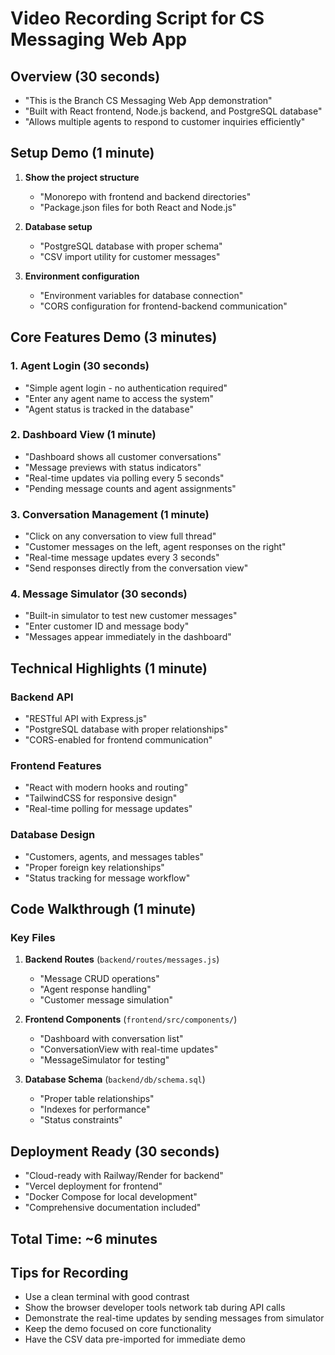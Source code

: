 # Video Recording Script for CS Messaging Web App

## Overview (30 seconds)
- "This is the Branch CS Messaging Web App demonstration"
- "Built with React frontend, Node.js backend, and PostgreSQL database"
- "Allows multiple agents to respond to customer inquiries efficiently"

## Setup Demo (1 minute)
1. **Show the project structure**
   - "Monorepo with frontend and backend directories"
   - "Package.json files for both React and Node.js"

2. **Database setup**
   - "PostgreSQL database with proper schema"
   - "CSV import utility for customer messages"

3. **Environment configuration**
   - "Environment variables for database connection"
   - "CORS configuration for frontend-backend communication"

## Core Features Demo (3 minutes)

### 1. Agent Login (30 seconds)
- "Simple agent login - no authentication required"
- "Enter any agent name to access the system"
- "Agent status is tracked in the database"

### 2. Dashboard View (1 minute)
- "Dashboard shows all customer conversations"
- "Message previews with status indicators"
- "Real-time updates via polling every 5 seconds"
- "Pending message counts and agent assignments"

### 3. Conversation Management (1 minute)
- "Click on any conversation to view full thread"
- "Customer messages on the left, agent responses on the right"
- "Real-time message updates every 3 seconds"
- "Send responses directly from the conversation view"

### 4. Message Simulator (30 seconds)
- "Built-in simulator to test new customer messages"
- "Enter customer ID and message body"
- "Messages appear immediately in the dashboard"

## Technical Highlights (1 minute)

### Backend API
- "RESTful API with Express.js"
- "PostgreSQL database with proper relationships"
- "CORS-enabled for frontend communication"

### Frontend Features
- "React with modern hooks and routing"
- "TailwindCSS for responsive design"
- "Real-time polling for message updates"

### Database Design
- "Customers, agents, and messages tables"
- "Proper foreign key relationships"
- "Status tracking for message workflow"

## Code Walkthrough (1 minute)

### Key Files
1. **Backend Routes** (`backend/routes/messages.js`)
   - "Message CRUD operations"
   - "Agent response handling"
   - "Customer message simulation"

2. **Frontend Components** (`frontend/src/components/`)
   - "Dashboard with conversation list"
   - "ConversationView with real-time updates"
   - "MessageSimulator for testing"

3. **Database Schema** (`backend/db/schema.sql`)
   - "Proper table relationships"
   - "Indexes for performance"
   - "Status constraints"

## Deployment Ready (30 seconds)
- "Cloud-ready with Railway/Render for backend"
- "Vercel deployment for frontend"
- "Docker Compose for local development"
- "Comprehensive documentation included"

## Total Time: ~6 minutes

## Tips for Recording
- Use a clean terminal with good contrast
- Show the browser developer tools network tab during API calls
- Demonstrate the real-time updates by sending messages from simulator
- Keep the demo focused on core functionality
- Have the CSV data pre-imported for immediate demo

